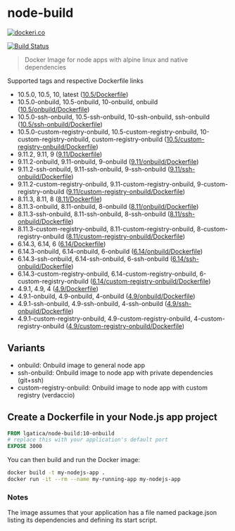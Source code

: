 # node-build

[![dockeri.co](http://dockeri.co/image/lgatica/node-build)](https://hub.docker.com/r/lgatica/node-build/)

[![Build Status](https://travis-ci.org/lgaticaq/node-build.svg?branch=master)](https://travis-ci.org/lgaticaq/node-build)

> Docker Image for node apps with alpine linux and native dependencies

Supported tags and respective Dockerfile links

* 10.5.0, 10.5, 10, latest ([10.5/Dockerfile](https://github.com/lgaticaq/node-build/blob/master/10.5.0/Dockerfile))
* 10.5.0-onbuild, 10.5-onbuild, 10-onbuild, onbuild ([10.5/onbuild/Dockerfile](https://github.com/lgaticaq/node-build/blob/master/10.5.0/onbuild/Dockerfile))
* 10.5.0-ssh-onbuild, 10.5-ssh-onbuild, 10-ssh-onbuild, ssh-onbuild ([10.5/ssh-onbuild/Dockerfile](https://github.com/lgaticaq/node-build/blob/master/10.5.0/ssh-onbuild/Dockerfile))
* 10.5.0-custom-registry-onbuild, 10.5-custom-registry-onbuild, 10-custom-registry-onbuild, custom-registry-onbuild ([10.5/custom-registry-onbuild/Dockerfile](https://github.com/lgaticaq/node-build/blob/master/10.5.0/custom-registry-onbuild/Dockerfile))
* 9.11.2, 9.11, 9 ([9.11/Dockerfile](https://github.com/lgaticaq/node-build/blob/master/9.11.2/Dockerfile))
* 9.11.2-onbuild, 9.11-onbuild, 9-onbuild ([9.11/onbuild/Dockerfile](https://github.com/lgaticaq/node-build/blob/master/9.11.2/onbuild/Dockerfile))
* 9.11.2-ssh-onbuild, 9.11-ssh-onbuild, 9-ssh-onbuild ([9.11/ssh-onbuild/Dockerfile](https://github.com/lgaticaq/node-build/blob/master/9.11.2/ssh-onbuild/Dockerfile))
* 9.11.2-custom-registry-onbuild, 9.11-custom-registry-onbuild, 9-custom-registry-onbuild ([9.11/custom-registry-onbuild/Dockerfile](https://github.com/lgaticaq/node-build/blob/master/9.11.2/custom-registry-onbuild/Dockerfile))
* 8.11.3, 8.11, 8 ([8.11/Dockerfile](https://github.com/lgaticaq/node-build/blob/master/8.11.3/Dockerfile))
* 8.11.3-onbuild, 8.11-onbuild, 8-onbuild ([8.11/onbuild/Dockerfile](https://github.com/lgaticaq/node-build/blob/master/8.11.3/onbuild/Dockerfile))
* 8.11.3-ssh-onbuild, 8.11-ssh-onbuild, 8-ssh-onbuild ([8.11/ssh-onbuild/Dockerfile](https://github.com/lgaticaq/node-build/blob/master/8.11.3/ssh-onbuild/Dockerfile))
* 8.11.3-custom-registry-onbuild, 8.11-custom-registry-onbuild, 8-custom-registry-onbuild ([8.11/custom-registry-onbuild/Dockerfile](https://github.com/lgaticaq/node-build/blob/master/8.11.3/custom-registry-onbuild/Dockerfile))
* 6.14.3, 6.14, 6 ([6.14/Dockerfile](https://github.com/lgaticaq/node-build/blob/master/6.14.3/Dockerfile))
* 6.14.3-onbuild, 6.14-onbuild, 6-onbuild ([6.14/onbuild/Dockerfile](https://github.com/lgaticaq/node-build/blob/master/6.14.3/onbuild/Dockerfile))
* 6.14.3-ssh-onbuild, 6.14-ssh-onbuild, 6-ssh-onbuild ([6.14/ssh-onbuild/Dockerfile](https://github.com/lgaticaq/node-build/blob/master/6.14.3/ssh-onbuild/Dockerfile))
* 6.14.3-custom-registry-onbuild, 6.14-custom-registry-onbuild, 6-custom-registry-onbuild ([6.14/custom-registry-onbuild/Dockerfile](https://github.com/lgaticaq/node-build/blob/master/6.14.3/custom-registry-onbuild/Dockerfile))
* 4.9.1, 4.9, 4 ([4.9/Dockerfile](https://github.com/lgaticaq/node-build/blob/master/4.9.1/Dockerfile))
* 4.9.1-onbuild, 4.9-onbuild, 4-onbuild ([4.9/onbuild/Dockerfile](https://github.com/lgaticaq/node-build/blob/master/4.9.1/onbuild/Dockerfile))
* 4.9.1-ssh-onbuild, 4.9-ssh-onbuild, 4-ssh-onbuild ([4.9/ssh-onbuild/Dockerfile](https://github.com/lgaticaq/node-build/blob/master/4.9.1/ssh-onbuild/Dockerfile))
* 4.9.1-custom-registry-onbuild, 4.9-custom-registry-onbuild, 4-custom-registry-onbuild ([4.9/custom-registry-onbuild/Dockerfile](https://github.com/lgaticaq/node-build/blob/master/4.9.1/custom-registry-onbuild/Dockerfile))

## Variants

* onbuild: Onbuild image to general node app
* ssh-onbuild: Onbuild image to node app with private dependencies (git+ssh)
* custom-registry-onbuild: Onbuild image to node app with custom registry (verdaccio)

## Create a Dockerfile in your Node.js app project

```dockerfile
FROM lgatica/node-build:10-onbuild
# replace this with your application's default port
EXPOSE 3000
```

You can then build and run the Docker image:

```bash
docker build -t my-nodejs-app .
docker run -it --rm --name my-running-app my-nodejs-app
```

### Notes

The image assumes that your application has a file named package.json listing its dependencies and defining its start script.
